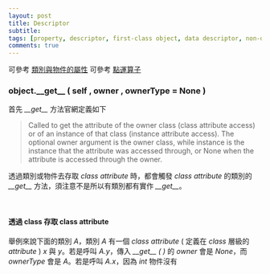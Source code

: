 ```yaml
---
layout: post
title: Descriptor
subtitle: 
tags: [property, descriptor, first-class object, data descriptor, non-data descriptor]
comments: true
---
```


可參考 <a href="../2022-11-23-class-instance-attribute/">類別與物件的屬性</a>
可參考 <a href="../2024-01-18-dot-operator/">點運算子</a>

### object.\_\_get__ ( self , owner , ownerType = None )

首先 <i>\_\_get__</i> 方法官網定義如下

> Called to get the attribute of the owner class (class attribute access) or of an instance of that class (instance attribute access). The optional owner argument is the owner class, while instance is the instance that the attribute was accessed through, or None when the attribute is accessed through the owner.

透過類別或物件去存取 <i>class attribute</i> 時，都會觸發 <i>class attribute</i> 的類別的 <i>\_\_get__</i> 方法，須注意不是所以有類別都有實作 <i>\_\_get__</i>。

<br/>

#### 透過 class 存取 class attribute

舉例來說下面的類別 <i>A</i>，類別 <i>A</i> 有一個 <i>class attribute</i> ( 定義在 <i>class</i> 層級的 <i>attribute</i> ) <i>x</i> 與 <i>y</i>。若是呼叫 <i>A.y</i>，傳入 <i>\_\_get__ ( )</i> 的 <i>owner</i> 會是 <i>None</i>，而 <i>ownerType</i> 會是 <i>A</i>。若是呼叫 <i>A.x</i>，因為 <i>int</i> 物件沒有

